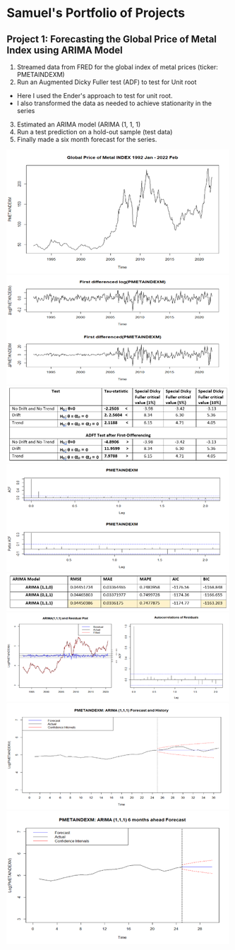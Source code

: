 # Samuel's Portfolio of Projects

## Project 1: Forecasting the Global Price of Metal Index using ARIMA Model
1. Streamed data from FRED for the global index of metal prices (ticker: PMETAINDEXM)
2. Run an Augmented Dicky Fuller test (ADF) to test for Unit root
  - Here I used the Ender's approach to test for unit root.
  - I also transformed the data as needed to achieve stationarity in the series
3. Estimated an ARIMA model (ARIMA (1, 1, 1)
4. Run a test prediction on a hold-out sample (test data)
5. Finally made a six month forecast for the series.

![](/Images/Plot%20of%20the%20series.png)
![](/Images/Series%20transformation.png)
![](/Images/ADF%20Test%20results.PNG)
![](/Images/ACF_PACF%20plot.png)
![](/Images/Models%20comparison.PNG)
![](/Images/estimated%20model%20fit%20and%20residuals.png)
![](/Images/forecast%20vs%20actuals.png)
![](/Images/6%20month%20forecast.png)
